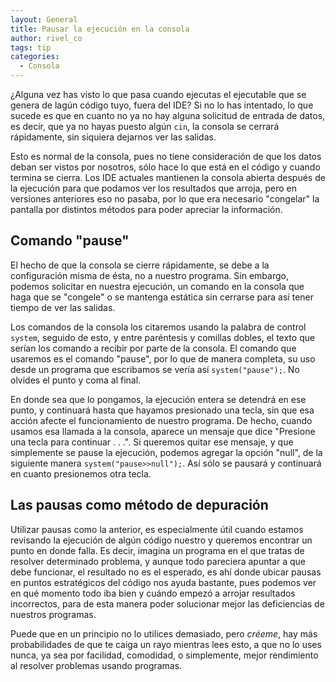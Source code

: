 ```yaml
---
layout: General
title: Pausar la ejecución en la consola
author: rivel_co
tags: tip
categories:
  - Consola
---
```


¿Alguna vez has visto lo que pasa cuando ejecutas el ejecutable que se genera de lagún código tuyo, fuera del IDE? Si no lo has intentado, lo que sucede es que en cuanto no ya no hay alguna solicitud de entrada de datos, es decir, que ya no hayas puesto algún `cin`, la consola se cerrará rápidamente, sin siquiera dejarnos ver las salidas.

Esto es normal de la consola, pues no tiene consideración de que los datos deban ser vistos por nosotros, sólo hace lo que está en el código y cuando termina se cierra. Los IDE actuales mantienen la consola abierta después de la ejecución para que podamos ver los resultados que arroja, pero en versiones anteriores eso no pasaba, por lo que era necesario "congelar" la pantalla por distintos métodos para poder apreciar la información.

## Comando "pause"

El hecho de que la consola se cierre rápidamente, se debe a la configuración misma de ésta, no a nuestro programa. Sin embargo, podemos solicitar en nuestra ejecución, un comando en la consola que haga que se "congele" o se mantenga estática sin cerrarse para así tener tiempo de ver las salidas.

Los comandos de la consola los citaremos usando la palabra de control `system`, seguido de esto, y entre paréntesis y comillas dobles, el texto que serían los comando a recibir por parte de la consola. El comando que usaremos es el comando "pause", por lo que de manera completa, su uso desde un programa que escribamos se vería así `system("pause");`. No olvides el punto y coma al final.

En donde sea que lo pongamos, la ejecución entera se detendrá en ese punto, y continuará hasta que hayamos presionado una tecla, sin que esa acción afecte el funcionamiento de nuestro programa. De hecho, cuando usamos esa llamada a la consola, aparece un mensaje que dice "Presione una tecla para continuar . . .". Si queremos quitar ese mensaje, y que simplemente se pause la ejecución, podemos agregar la opción "null", de la siguiente manera `system("pause>>null");`. Así sólo se pausará y continuará en cuanto presionemos otra tecla.

## Las pausas como método de depuración

Utilizar pausas como la anterior, es especialmente útil cuando estamos revisando la ejecución de algún código nuestro y queremos encontrar un punto en donde falla. Es decir, imagina un programa en el que tratas de resolver determinado problema, y aunque todo pareciera apuntar a que debe funcionar, el resultado no es el esperado, es ahí donde ubicar pausas en puntos estratégicos del código nos ayuda bastante, pues podemos ver en qué momento todo iba bien y cuándo empezó a arrojar resultados incorrectos, para de esta manera poder solucionar mejor las deficiencias de nuestros programas.

Puede que en un principio no lo utilices demasiado, pero *créeme*, hay más probabilidades de que te caiga un rayo mientras lees esto, a que no lo uses nunca, ya sea por facilidad, comodidad, o simplemente, mejor rendimiento al resolver problemas usando programas.